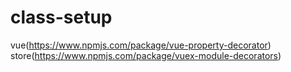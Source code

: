 # class-setup

vue(https://www.npmjs.com/package/vue-property-decorator)
store(https://www.npmjs.com/package/vuex-module-decorators)
